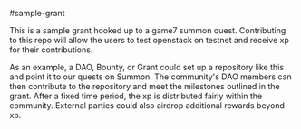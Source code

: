 #sample-grant


This is a sample grant hooked up to a game7 summon quest. Contributing to this repo will allow the users to test openstack on testnet and receive xp for their contributions. 

As an example, a DAO, Bounty, or Grant could set up a repository like this and point it to our quests on Summon. The community's DAO members can then contribute to the repository and meet the milestones outlined in the grant. After a fixed time period, the xp is distributed fairly within the community. External parties could also airdrop additional rewards beyond xp. 